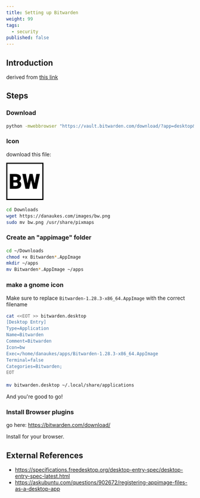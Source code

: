 ```yaml
---
title: Setting up Bitwarden
weight: 99
tags:
  - security
published: false
---
```


## Introduction

derived from [this link](https://askubuntu.com/questions/902672/registering-appimage-files-as-a-desktop-app)

## Steps

### Download

```bash
python -mwebbrowser "https://vault.bitwarden.com/download/?app=desktop&platform=linux&variant=appimage"
```
### Icon

download this file:

![Icon](/images/bw.png)

```bash
cd Downloads
wget https://danaukes.com/images/bw.png
sudo mv bw.png /usr/share/pixmaps
```

### Create an "appimage" folder

```bash
cd ~/Downloads
chmod +x Bitwarden*.AppImage 
mkdir ~/apps
mv Bitwarden*.AppImage ~/apps
```

### make a gnome icon

Make sure to replace ```Bitwarden-1.28.3-x86_64.AppImage``` with the correct filename

```bash
cat <<EOT >> bitwarden.desktop
[Desktop Entry]
Type=Application
Name=Bitwarden
Comment=Bitwarden
Icon=bw
Exec=/home/danaukes/apps/Bitwarden-1.28.3-x86_64.AppImage
Terminal=false
Categories=Bitwarden;
EOT

mv bitwarden.desktop ~/.local/share/applications
```

And you're good to go!

### Install Browser plugins

go here: <https://bitwarden.com/download/>

Install for your browser.


## External References

* <https://specifications.freedesktop.org/desktop-entry-spec/desktop-entry-spec-latest.html>
* <https://askubuntu.com/questions/902672/registering-appimage-files-as-a-desktop-app>